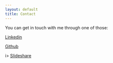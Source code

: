 ```yaml
---
layout: default
title: Contact
---
```


You can get in touch with me through one of those:

<i class="icon-linkedin"></i> 	[Linkedin](http://www.linkedin.com/in/fconil)


<i class="icon-github"></i>	[Github](https://github.com/frconil)

<i class="icon-slideshare"></i>i> [Slideshare](http://www.slideshare.net/fconil)
